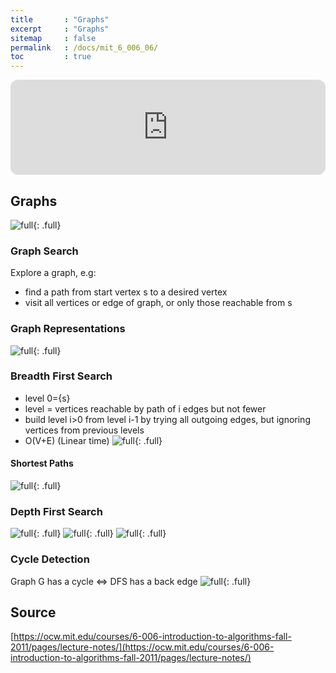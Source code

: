 ```yaml
---
title       : "Graphs"
excerpt     : "Graphs"
sitemap     : false
permalink   : /docs/mit_6_006_06/
toc         : true
---
```


<iframe style="border-radius:12px" src="https://open.spotify.com/embed/track/0VqSdtXseb9khdZrnYVyM1?utm_source=generator" width="100%" height="152" frameBorder="0" allowfullscreen="" allow="autoplay; clipboard-write; encrypted-media; fullscreen; picture-in-picture" loading="lazy"></iframe>

## Graphs
![full](https://hostux.social/system/media_attachments/files/109/804/548/602/575/430/original/cbb65011365039fe.jpeg){: .full}
### Graph Search
Explore a graph, e.g:
* find a path from start vertex s to a desired vertex
* visit all vertices or edge of graph, or only those reachable from s
### Graph Representations
![full](https://hostux.social/system/media_attachments/files/109/804/613/153/132/186/original/1a6d45ebe4b4a058.jpeg){: .full}
### Breadth First Search
* level 0={s}
* level = vertices reachable by path of i edges but not fewer
* build level i>0 from level i-1 by trying all outgoing edges, but ignoring vertices from previous levels
* O(V+E) (Linear time)
![full](https://hostux.social/system/media_attachments/files/109/804/652/056/330/475/original/c534c36984630b71.jpeg){: .full}
#### Shortest Paths
![full](https://hostux.social/system/media_attachments/files/109/804/683/422/058/590/original/433d9cc452403234.jpeg){: .full}
### Depth First Search
![full](https://hostux.social/system/media_attachments/files/109/804/708/295/934/406/original/a5bafc7f389b36bc.jpeg){: .full}
![full](https://hostux.social/system/media_attachments/files/109/804/716/143/867/728/original/9cc8476cfb435029.jpeg){: .full}
![full](https://hostux.social/system/media_attachments/files/109/804/724/896/674/853/original/51b5089bee94bc90.jpeg){: .full}
### Cycle Detection
Graph G has a cycle <=> DFS has a back edge
![full](https://hostux.social/system/media_attachments/files/109/804/738/728/755/547/original/e28fe1ffba604ecf.jpeg){: .full}

## Source
[https://ocw.mit.edu/courses/6-006-introduction-to-algorithms-fall-2011/pages/lecture-notes/](https://ocw.mit.edu/courses/6-006-introduction-to-algorithms-fall-2011/pages/lecture-notes/)
